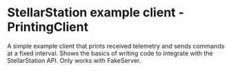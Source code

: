 # StellarStation example client - PrintingClient

A simple example client that prints received telemetry and sends commands at a fixed interval. Shows
the basics of writing code to integrate with the StellarStation API. Only works with FakeServer.
